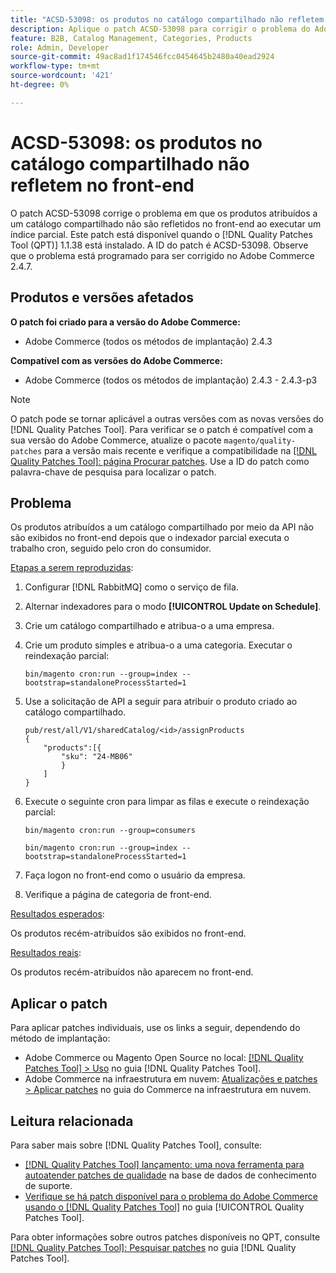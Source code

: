 ```yaml
---
title: "ACSD-53098: os produtos no catálogo compartilhado não refletem no front-end"
description: Aplique o patch ACSD-53098 para corrigir o problema do Adobe Commerce em que os produtos atribuídos a um catálogo compartilhado não refletem no front-end ao executar um índice parcial.
feature: B2B, Catalog Management, Categories, Products
role: Admin, Developer
source-git-commit: 49ac8ad1f174546fcc0454645b2480a40ead2924
workflow-type: tm+mt
source-wordcount: '421'
ht-degree: 0%

---
```


# ACSD-53098: os produtos no catálogo compartilhado não refletem no front-end

O patch ACSD-53098 corrige o problema em que os produtos atribuídos a um catálogo compartilhado não são refletidos no front-end ao executar um índice parcial. Este patch está disponível quando o [!DNL Quality Patches Tool (QPT)] 1.1.38 está instalado. A ID do patch é ACSD-53098. Observe que o problema está programado para ser corrigido no Adobe Commerce 2.4.7.

## Produtos e versões afetados

**O patch foi criado para a versão do Adobe Commerce:**

* Adobe Commerce (todos os métodos de implantação) 2.4.3

**Compatível com as versões do Adobe Commerce:**

* Adobe Commerce (todos os métodos de implantação) 2.4.3 - 2.4.3-p3

>[!NOTE]
>
>O patch pode se tornar aplicável a outras versões com as novas versões do [!DNL Quality Patches Tool]. Para verificar se o patch é compatível com a sua versão do Adobe Commerce, atualize o pacote `magento/quality-patches` para a versão mais recente e verifique a compatibilidade na [[!DNL Quality Patches Tool]: página Procurar patches](https://experienceleague.adobe.com/tools/commerce-quality-patches/index.html). Use a ID do patch como palavra-chave de pesquisa para localizar o patch.

## Problema

Os produtos atribuídos a um catálogo compartilhado por meio da API não são exibidos no front-end depois que o indexador parcial executa o trabalho cron, seguido pelo cron do consumidor.

<u>Etapas a serem reproduzidas</u>:

1. Configurar [!DNL RabbitMQ] como o serviço de fila.
1. Alternar indexadores para o modo **[!UICONTROL Update on Schedule]**.
1. Crie um catálogo compartilhado e atribua-o a uma empresa.
1. Crie um produto simples e atribua-o a uma categoria. Executar o reindexação parcial:

   `bin/magento cron:run --group=index --bootstrap=standaloneProcessStarted=1`

1. Use a solicitação de API a seguir para atribuir o produto criado ao catálogo compartilhado.

   ```
   pub/rest/all/V1/sharedCatalog/<id>/assignProducts
   {
       "products":[{
           "sku": "24-MB06"
           }
       ]
   }
   ```

1. Execute o seguinte cron para limpar as filas e execute o reindexação parcial:

   `bin/magento cron:run --group=consumers`

   `bin/magento cron:run --group=index --bootstrap=standaloneProcessStarted=1`

1. Faça logon no front-end como o usuário da empresa.
1. Verifique a página de categoria de front-end.

<u>Resultados esperados</u>:

Os produtos recém-atribuídos são exibidos no front-end.

<u>Resultados reais</u>:

Os produtos recém-atribuídos não aparecem no front-end.

## Aplicar o patch

Para aplicar patches individuais, use os links a seguir, dependendo do método de implantação:

* Adobe Commerce ou Magento Open Source no local: [[!DNL Quality Patches Tool] > Uso](https://experienceleague.adobe.com/docs/commerce-operations/tools/quality-patches-tool/usage.html) no guia [!DNL Quality Patches Tool].
* Adobe Commerce na infraestrutura em nuvem: [Atualizações e patches > Aplicar patches](https://experienceleague.adobe.com/docs/commerce-cloud-service/user-guide/develop/upgrade/apply-patches.html) no guia do Commerce na infraestrutura em nuvem.

## Leitura relacionada

Para saber mais sobre [!DNL Quality Patches Tool], consulte:

* [[!DNL Quality Patches Tool] lançamento: uma nova ferramenta para autoatender patches de qualidade](https://experienceleague.adobe.com/en/docs/commerce-knowledge-base/kb/announcements/commerce-announcements/magento-quality-patches-released-new-tool-to-self-serve-quality-patches) na base de dados de conhecimento de suporte.
* [Verifique se há patch disponível para o problema do Adobe Commerce usando o  [!DNL Quality Patches Tool]](/help/tools/quality-patches-tool/patches-available-in-qpt/check-patch-for-magento-issue-with-magento-quality-patches.md) no guia [!UICONTROL Quality Patches Tool].


Para obter informações sobre outros patches disponíveis no QPT, consulte [[!DNL Quality Patches Tool]: Pesquisar patches](https://experienceleague.adobe.com/tools/commerce-quality-patches/index.html) no guia [!DNL Quality Patches Tool].
